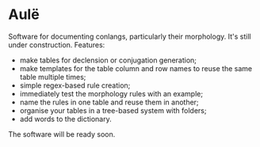 # Aulë
Software for documenting conlangs, particularly their morphology. It's still under construction.
Features:
- make tables for declension or conjugation generation;
- make templates for the table column and row names to reuse the same table multiple times;
- simple regex-based rule creation;
- immediately test the morphology rules with an example;
- name the rules in one table and reuse them in another;
- organise your tables in a tree-based system with folders;
- add words to the dictionary.

The software will be ready soon.
